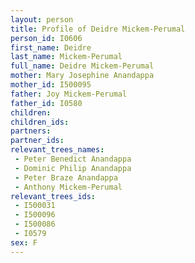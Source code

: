 ```yaml
---
layout: person
title: Profile of Deidre Mickem-Perumal
person_id: I0606
first_name: Deidre
last_name: Mickem-Perumal
full_name: Deidre Mickem-Perumal
mother: Mary Josephine Anandappa
mother_id: I500095
father: Joy Mickem-Perumal
father_id: I0580
children:
children_ids:
partners:
partner_ids:
relevant_trees_names:
 - Peter Benedict Anandappa
 - Dominic Philip Anandappa
 - Peter Braze Anandappa
 - Anthony Mickem-Perumal
relevant_trees_ids:
 - I500031
 - I500096
 - I500086
 - I0579
sex: F
---
```



